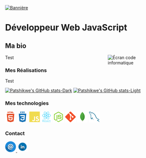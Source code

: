 <div>
  <a href="#">
    <img src="https://github.com/patshikwe/stockage_img/blob/main/Bani%C3%A8re_dev_linkedin.png"  alt="Bannière" height="170" width="100%"/>
  <a/>
    
  # Développeur Web JavaScript
    
  ## Ma bio
 <div>
    <img src="https://media.giphy.com/media/QHLBmZ2Xmdvgc/giphy-downsized.gif" align="right" alt="Écran code informatique" width="170"/>
    <p align="left">Test<p/>
 <div/>

  ### Mes Réalisations
 <div>
    <p>Test<p/>
    <div><div/>
 <div/>
      
  [![Patshikwe's GitHub stats-Dark](https://github-readme-stats.vercel.app/api?username=patshikwe&show_icons=true&theme=highcontrast#gh-dark-mode-only)](https://github.com/anuraghazra/github-readme-stats#gh-dark-mode-only)
[![Patshikwe's GitHub stats-Light](https://github-readme-stats.vercel.app/api?username=patshikwe&show_icons=true&theme=default#gh-light-mode-only)](https://github.com/anuraghazra/github-readme-stats#gh-light-mode-only)

  ### Mes technologies
  <div >
    <img src="https://github.com/patshikwe/stockage_img/blob/main/icons/html5-plain-wordmark.svg" alt="HTML5" width="35px" />
    <img src="https://github.com/patshikwe/stockage_img/blob/main/icons/css3-plain-wordmark.svg" alt="CSS" width="35px" />
    <img src="https://github.com/patshikwe/stockage_img/blob/main/icons/javascript-plain.svg" alt="JavaScript" width="35px" />
    <img src="https://github.com/patshikwe/stockage_img/blob/main/icons/react-original-wordmark.svg" alt="React" width="35px" />
    <img src="https://github.com/patshikwe/stockage_img/blob/main/icons/nodejs-plain.svg" alt="Node.js" width="35px" />
    <img src="https://github.com/patshikwe/stockage_img/blob/main/icons/git-original.svg" alt="Git" width="35px" />
    <img src="https://github.com/patshikwe/stockage_img/blob/main/icons/mongodb-original.svg" alt="MongoDB" width="35px" />
    <img src="https://github.com/patshikwe/stockage_img/blob/main/icons/mysql-plain.svg" alt="MySQL" width="35px" />
  <di/>
  
  ### Contact
  <a href="mailto:patrick.tshimpaka.kwekwe@gmail.com">
    <img src="https://github.com/patshikwe/stockage_img/blob/main/icons/at-sign-g53140000c_640.png" alt="Adresse mail" width="35px" />
  <a/>
    
 <a href="https://linkedin.com/in/patrick-tshimpaka-kwekwe">
    <img src="https://github.com/patshikwe/stockage_img/blob/main/icons/linked-in-gfe4608683_640.png" alt="LinkedIn" width="35px" />
 <a/>
<div/>

 

<!--
**patshikwe/patshikwe** is a ✨ _special_ ✨ repository because its `README.md` (this file) appears on your GitHub profile.

Here are some ideas to get you started:

- 🔭 I’m currently working on ...
- 🌱 I’m currently learning ...
- 👯 I’m looking to collaborate on ...
- 🤔 I’m looking for help with ...
- 💬 Ask me about ...
- 📫 How to reach me: ...
- 😄 Pronouns: ...
- ⚡ Fun fact: ...
-->
